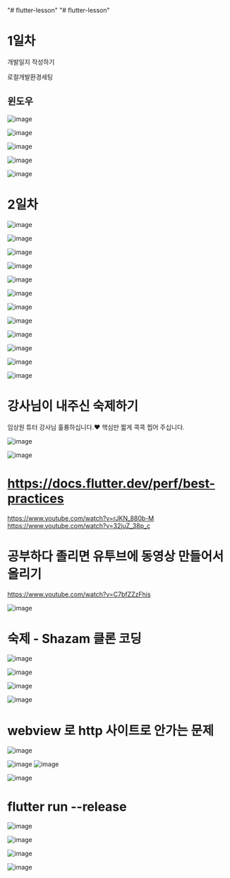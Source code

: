 "# flutter-lesson" 
"# flutter-lesson" 



# 1일차
개발일지 작성하기


로컬개발환경세팅
## 윈도우
 ![image](https://github.com/sangbinlee/flutter-lesson/assets/4024414/4d9132bb-9c9b-426d-8614-3c0d80dbf05c)



![image](https://github.com/sangbinlee/flutter-lesson/assets/4024414/8eb1569b-5550-4420-aaeb-c57a8c4e40b4)




![image](https://github.com/sangbinlee/flutter-lesson/assets/4024414/dbf45893-47f2-4253-9cac-96306e1c5352)


![image](https://github.com/sangbinlee/flutter-lesson/assets/4024414/74576768-a5a8-408b-a2ec-d69b782ebb2e)


![image](https://github.com/sangbinlee/flutter-lesson/assets/4024414/9d5423c4-e685-4acd-b703-a2e9af9284b2)


# 2일차



![image](https://github.com/sangbinlee/flutter-lesson/assets/4024414/44136176-b3f6-476f-af30-d9635ac76563)

![image](https://github.com/sangbinlee/flutter-lesson/assets/4024414/805899f4-b609-4b14-90aa-1ca7bf6b27e0)




![image](https://github.com/sangbinlee/flutter-lesson/assets/4024414/acab0043-77c6-4951-9c07-dc68b6ab81f5)




![image](https://github.com/sangbinlee/flutter-lesson/assets/4024414/90a8d86c-a83c-4ce2-9694-54fec88d6478)




![image](https://github.com/sangbinlee/flutter-lesson/assets/4024414/11347778-3c69-422a-85cd-b6769e665cc8)










![image](https://github.com/sangbinlee/flutter-lesson/assets/4024414/35056426-73e7-4eb7-b800-6c40d173cb04)



![image](https://github.com/sangbinlee/flutter-lesson/assets/4024414/12bf28fe-fa5d-4d17-9f96-65d6528a2673)



![image](https://github.com/sangbinlee/flutter-lesson/assets/4024414/cc6c7ec2-49da-4204-a3df-390bf9629d00)


![image](https://github.com/sangbinlee/flutter-lesson/assets/4024414/5e645d59-3cdf-417b-acdd-8ea6a49d326e)


![image](https://github.com/sangbinlee/flutter-lesson/assets/4024414/6d149494-a2f1-4a46-875c-f94045bc8074)





![image](https://github.com/sangbinlee/flutter-lesson/assets/4024414/796fc699-79e9-44cd-af25-52e18422a65a)




![image](https://github.com/sangbinlee/flutter-lesson/assets/4024414/0b7d2855-d97c-4495-a4d7-51f1297a3cfe)





# 강사님이 내주신 숙제하기 
임상원 튜터 강사님 훌륭하십니다.❤️ 핵심만 짧게 콕콕 찝어 주십니다.  

![image](https://github.com/sangbinlee/flutter-lesson/assets/4024414/49f71b48-17c7-4c8e-b66d-78a2569de2bf)



![image](https://github.com/sangbinlee/flutter-lesson/assets/4024414/ab34f12d-2907-4b22-abf8-44696462f544)








# https://docs.flutter.dev/perf/best-practices


https://www.youtube.com/watch?v=rJKN_880b-M
https://www.youtube.com/watch?v=32juZ_38p_c




 # 공부하다 졸리면  유투브에 동영상 만들어서 올리기
 https://www.youtube.com/watch?v=C7bfZZzFhis


 

![image](https://github.com/sangbinlee/flutter-lesson/assets/4024414/6071e3a3-6667-498a-9b6e-2f3b49815b35)






# 숙제 - Shazam 클론 코딩


![image](https://github.com/sangbinlee/flutter-lesson/assets/4024414/e2195d60-103c-466e-aa39-65f576fa648c)




![image](https://github.com/sangbinlee/flutter-lesson/assets/4024414/5e3bf1ee-5398-4e16-9df2-9b338992128b)


 
 
 ![image](https://github.com/sangbinlee/flutter-lesson/assets/4024414/159c19e6-cd98-49bc-a900-260049926d34)



![image](https://github.com/sangbinlee/flutter-lesson/assets/4024414/3f19c5bc-5e26-4c24-ac46-9d30ffe37459)





# webview 로 http 사이트로 안가는 문제

![image](https://github.com/user-attachments/assets/c8f1e5f2-46db-48de-a6f6-23ba7c7a0e9f)

 

![image](https://github.com/user-attachments/assets/1028766c-b6a1-48cc-bbd4-31612a431b68)
![image](https://github.com/user-attachments/assets/2ed13c05-91cb-4573-9899-c72e8c97f5cd)

![image](https://github.com/user-attachments/assets/c34b5875-50b1-49a8-b9f0-e328ae325c26)





# flutter run --release

![image](https://github.com/user-attachments/assets/36cca2ad-617e-4d5e-82f1-3eaa79cf60d8)


![image](https://github.com/user-attachments/assets/e4850121-0336-43d7-a367-72e112807530)




![image](https://github.com/user-attachments/assets/2a808a05-078f-4591-8716-f5d57dd4f8b3)



![image](https://github.com/user-attachments/assets/5c0f9a99-3270-4ab5-b859-479562ae0896)
